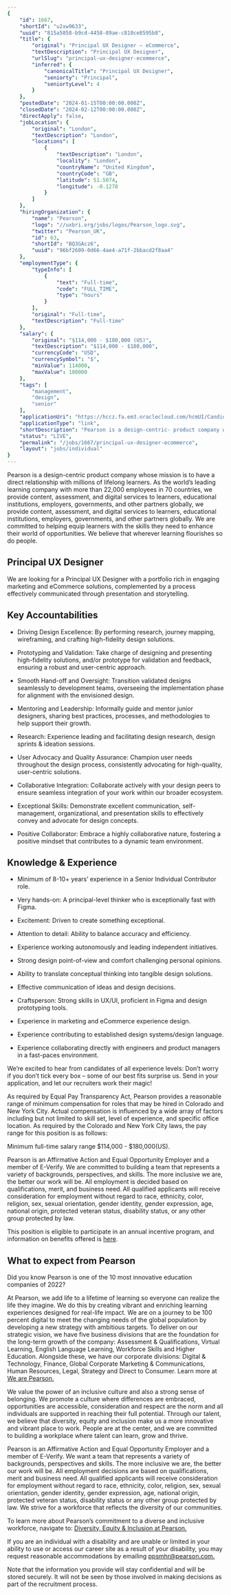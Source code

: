 ```yaml
---
{
	"id": 1667,
	"shortId": "u2xw9633",
	"uuid": "815a5858-b9cd-4458-89ae-c810ce8595b8",
	"title": {
		"original": "Principal UX Designer – eCommerce",
		"textDescription": "Principal UX Designer",
		"urlSlug": "principal-ux-designer-ecommerce",
		"inferred": {
			"canonicalTitle": "Principal UX Designer",
			"seniorty": "Principal",
			"seniortyLevel": 4
		}
	},
	"postedDate": "2024-01-15T00:00:00.000Z",
	"closedDate": "2024-02-12T00:00:00.000Z",
	"directApply": false,
	"jobLocation": {
		"original": "London",
		"textDescription": "London",
		"locations": [
			{
				"textDescription": "London",
				"locality": "London",
				"countryName": "United Kingdom",
				"countryCode": "GB",
				"latitude": 51.5074,
				"longitude": -0.1278
			}
		]
	},
	"hiringOrganization": {
		"name": "Pearson",
		"logo": "//uxbri.org/jobs/logos/Pearson_logo.svg",
		"twitter": "Pearson_UK",
		"id": 63,
		"shortId": "BQ3GAcz6",
		"uuid": "96bf2609-0d66-4ae4-a71f-2bbacd2f8aa4"
	},
	"employmentType": {
		"typeInfo": [
			{
				"text": "Full-time",
				"code": "FULL_TIME",
				"type": "hours"
			}
		],
		"original": "Full-time",
		"textDescription": "Full-time"
	},
	"salary": {
		"original": "$114,000 - $180,000 (US)",
		"textDescription": "$114,000 - $180,000",
		"currencyCode": "USD",
		"currencySymbol": "$",
		"minValue": 114000,
		"maxValue": 180000
	},
	"tags": [
		"management",
		"design",
		"senior"
	],
	"applicationUri": "https://hccz.fa.em3.oraclecloud.com/hcmUI/CandidateExperience/en/sites/CX_2/job/14100/apply/email",
	"applicationType": "link",
	"shortDescription": "Pearson is a design-centric- product company whose mission is to have a direct relationship with millions of lifelong learners. As the world’s’ leading learning company with more than 22,000",
	"status": "LIVE",
	"permalink": "/jobs/1667/principal-ux-designer-ecommerce",
	"layout": "jobs/individual"
}
---
```

<p>Pearson is a design-centric product company whose mission is to have a direct relationship with millions of lifelong learners. As the world’s leading learning company with more than 22,000 employees in 70 countries, we provide content, assessment, and digital services to learners, educational institutions, employers, governments, and other partners globally, we provide content, assessment, and digital services to learners, educational institutions, employers, governments, and other partners globally. We are committed to helping equip learners with the skills they need to enhance their world of opportunities. We believe that wherever learning flourishes so do people.</p><h2>Principal UX Designer</h2><p>We are looking for a Principal UX Designer with a portfolio rich in engaging marketing and eCommerce solutions, complemented by a process effectively communicated through presentation and storytelling.</p><h2>Key Accountabilities</h2><ul><li><p>Driving Design Excellence: By performing research, journey mapping, wireframing, and crafting high-fidelity design solutions.</p></li><li><p>Prototyping and Validation: Take charge of designing and presenting high-fidelity solutions, and/or prototype for validation and feedback, ensuring a robust and user-centric approach.</p></li><li><p>Smooth Hand-off and Oversight: Transition validated designs seamlessly to development teams, overseeing the implementation phase for alignment with the envisioned design.</p></li><li><p>Mentoring and Leadership: Informally guide and mentor junior designers, sharing best practices, processes, and methodologies to help support their growth.</p></li><li><p>Research: Experience leading and facilitating design research, design sprints &amp; ideation sessions.</p></li><li><p>User Advocacy and Quality Assurance: Champion user needs throughout the design process, consistently advocating for high-quality, user-centric solutions.</p></li><li><p>Collaborative Integration: Collaborate actively with your design peers to ensure seamless integration of your work within our broader ecosystem.</p></li><li><p>Exceptional Skills: Demonstrate excellent communication, self-management, organizational, and presentation skills to effectively convey and advocate for design concepts.</p></li><li><p>Positive Collaborator: Embrace a highly collaborative nature, fostering a positive mindset that contributes to a dynamic team environment.</p></li></ul><h2>Knowledge &amp; Experience</h2><ul><li><p>Minimum of 8-10+ years’ experience in a Senior Individual Contributor role.</p></li><li><p>Very hands-on: A principal-level thinker who is exceptionally fast with Figma.</p></li><li><p>Excitement: Driven to create something exceptional.</p></li><li><p>Attention to detail: Ability to balance accuracy and efficiency.</p></li><li><p>Experience working autonomously and leading independent initiatives.</p></li><li><p>Strong design point-of-view and comfort challenging personal opinions.</p></li><li><p>Ability to translate conceptual thinking into tangible design solutions.</p></li><li><p>Effective communication of ideas and design decisions.</p></li><li><p>Craftsperson: Strong skills in UX/UI, proficient in Figma and design prototyping tools.</p></li><li><p>Experience in marketing and eCommerce experience design.</p></li><li><p>Experience contributing to established design systems/design language.</p></li><li><p>Experience collaborating directly with engineers and product managers in a fast-paces environment.</p></li></ul><p>We’re excited to hear from candidates of all experience levels: Don’t worry if you don’t tick every box – some of our best fits surprise us. Send in your application, and let our recruiters work their magic!</p><p>As required by Equal Pay Transparency Act, Pearson provides a reasonable range of minimum compensation for roles that may be hired in Colorado and New York City. Actual compensation is influenced by a wide array of factors including but not limited to skill set, level of experience, and specific office location. As required by the Colorado and New York City laws, the pay range for this position is as follows:</p><p>Minimum full-time salary range $114,000 - $180,000(US).</p><p>Pearson is an Affirmative Action and Equal Opportunity Employer and a member of E-Verify. We are committed to building a team that represents a variety of backgrounds, perspectives, and skills. The more inclusive we are, the better our work will be. All employment is decided based on qualifications, merit, and business need. All qualified applicants will receive consideration for employment without regard to race, ethnicity, color, religion, sex, sexual orientation, gender identity, gender expression, age, national origin, protected veteran status, disability status, or any other group protected by law.</p><p>This position is eligible to participate in an annual incentive program, and information on benefits offered is <a target="_blank" rel="noopener noreferrer nofollow" href="https://nam02.safelinks.protection.outlook.com/?url=https%3A%2F%2Fpearsonbenefitsus.com%2F&amp;data=04%7C01%7Ctasha.scott%40pearson.com%7C2c256513c79f4679be7c08d9e7287ebb%7C8cc434d797d047d3b5c514fe0e33e34b%7C0%7C0%7C637794983376381246%7CUnknown%7CTWFpbGZsb3d8eyJWIjoiMC4wLjAwMDAiLCJQIjoiV2luMzIiLCJBTiI6Ik1haWwiLCJXVCI6Mn0%3D%7C3000&amp;sdata=t1YQPUL7BgoclUd7yE2i86QAirLf4z3z8OEWgr42q7c%3D&amp;reserved=0">here</a>.</p><h2>What to expect from Pearson</h2><p>Did you know Pearson is one of the 10 most innovative education companies of 2022?</p><p>At Pearson, we add life to a lifetime of learning so everyone can realize the life they imagine. We do this by creating vibrant and enriching learning experiences designed for real-life impact. We are on a journey to be 100 percent digital to meet the changing needs of the global population by developing a new strategy with ambitious targets. To deliver on our strategic vision, we have five business divisions that are the foundation for the long-term growth of the company: Assessment &amp; Qualifications, Virtual Learning, English Language Learning, Workforce Skills and Higher Education. Alongside these, we have our corporate divisions: Digital &amp; Technology, Finance, Global Corporate Marketing &amp; Communications, Human Resources, Legal, Strategy and Direct to Consumer. Learn more at <a target="_blank" rel="noopener noreferrer nofollow" href="https://plc.pearson.com">We are Pearson.</a></p><p>We value the power of an inclusive culture and also a strong sense of belonging. We promote a culture where differences are embraced, opportunities are accessible, consideration and respect are the norm and all individuals are supported in reaching their full potential. Through our talent, we believe that diversity, equity and inclusion make us a more innovative and vibrant place to work. People are at the center, and we are committed to building a workplace where talent can learn, grow and thrive.</p><p>Pearson is an Affirmative Action and Equal Opportunity Employer and a member of E-Verify. We want a team that represents a variety of backgrounds, perspectives and skills. The more inclusive we are, the better our work will be. All employment decisions are based on qualifications, merit and business need. All qualified applicants will receive consideration for employment without regard to race, ethnicity, color, religion, sex, sexual orientation, gender identity, gender expression, age, national origin, protected veteran status, disability status or any other group protected by law. We strive for a workforce that reflects the diversity of our communities.</p><p>To learn more about Pearson’s commitment to a diverse and inclusive workforce, navigate to: <a target="_blank" rel="noopener noreferrer nofollow" href="https://plc.pearson.com/en-GB/careers/diversity-equity-inclusion">Diversity, Equity &amp; Inclusion at Pearson.</a></p><p>If you are an individual with a disability and are unable or limited in your ability to use or access our career site as a result of your disability, you may request reasonable accommodations by emailing <a target="_blank" rel="noopener noreferrer nofollow" href="mailto:">ppsmhr@pearson.com.</a></p><p>Note that the information you provide will stay confidential and will be stored securely. It will not be seen by those involved in making decisions as part of the recruitment process.</p>
